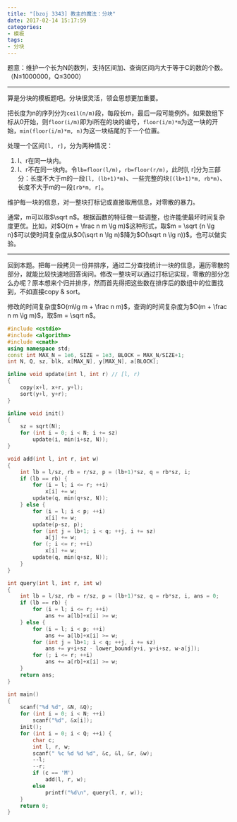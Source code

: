 ```yaml
---
title: "[bzoj 3343] 教主的魔法：分块"
date: 2017-02-14 15:17:59
categories:
- 模板
tags:
- 分块
---
```

题意：维护一个长为N的数列，支持区间加、查询区间内大于等于C的数的个数。（N≤1000000，Q≤3000）
<!--more-->

---
算是分块的模板题吧。分块很灵活，领会思想更加重要。

把长度为n的序列分为`ceil(n/m)`段，每段长m，最后一段可能例外。如果数组下标从0开始，则`floor(i/m)`即为i所在的块的编号，`floor(i/m)*m`为这一块的开始，`min(floor(i/m)*m, n)`为这一块结尾的下一个位置。

处理一个区间`[l, r]`，分为两种情况：
1. l、r在同一块内。
2. l、r不在同一块内。令`lb=floor(l/m)`，`rb=floor(r/m)`，此时[l, r]分为三部分：长度不大于m的一段`[l, (lb+1)*m)`、一些完整的块`[(lb+1)*m, rb*m)`、长度不大于m的一段`[rb*m, r]`。

维护每一块的信息，对一整块打标记或直接取用信息，对零散的暴力。

通常，m可以取$\sqrt n$。根据函数的特征做一些调整，也许能使最坏时间复杂度更优。比如，对$O(m + \frac n m \lg m)$这种形式，取$m = \sqrt {n \lg n}$可以使时间复杂度从$O(\sqrt n \lg n)$降为$O(\sqrt n \lg n))$。也可以做实验。

---

回到本题。把每一段拷贝一份并排序，通过二分查找统计一块的信息，遍历零散的部分，就能比较快速地回答询问。修改一整块可以通过打标记实现，零散的部分怎么办呢？原本想来个归并排序，然而首先得把这些数在排序后的数组中的位置找到，不如直接copy & sort。

修改的时间复杂度$O(m\lg m + \frac n m)$，查询的时间复杂度为$O(m + \frac n m \lg m)$，取$m = \sqrt n$。

```cpp
#include <cstdio>
#include <algorithm>
#include <cmath>
using namespace std;
const int MAX_N = 1e6, SIZE = 1e3, BLOCK = MAX_N/SIZE+1;
int N, Q, sz, blk, x[MAX_N], y[MAX_N], a[BLOCK];

inline void update(int l, int r) // [l, r)
{
	copy(x+l, x+r, y+l);
	sort(y+l, y+r);
}

inline void init()
{
	sz = sqrt(N);
	for (int i = 0; i < N; i += sz)
		update(i, min(i+sz, N));
}

void add(int l, int r, int w)
{
	int lb = l/sz, rb = r/sz, p = (lb+1)*sz, q = rb*sz, i;
	if (lb == rb) {
		for (i = l; i <= r; ++i)
			x[i] += w;
		update(q, min(q+sz, N));
	} else {
		for (i = l; i < p; ++i)
			x[i] += w;
		update(p-sz, p);
		for (int j = lb+1; i < q; ++j, i += sz)
			a[j] += w;
		for (; i <= r; ++i)
			x[i] += w;
		update(q, min(q+sz, N));
	}
}

int query(int l, int r, int w)
{
	int lb = l/sz, rb = r/sz, p = (lb+1)*sz, q = rb*sz, i, ans = 0;
	if (lb == rb) {
		for (i = l; i <= r; ++i)
			ans += a[lb]+x[i] >= w;
	} else {
		for (i = l; i < p; ++i)
			ans += a[lb]+x[i] >= w;
		for (int j = lb+1; i < q; ++j, i += sz)
			ans += y+i+sz - lower_bound(y+i, y+i+sz, w-a[j]);
		for (; i <= r; ++i)
			ans += a[rb]+x[i] >= w;
	}
	return ans;
}

int main()
{
	scanf("%d %d", &N, &Q);
	for (int i = 0; i < N; ++i)
		scanf("%d", &x[i]);
	init();
	for (int i = 0; i < Q; ++i) {
		char c;
		int l, r, w;
		scanf(" %c %d %d %d", &c, &l, &r, &w);
		--l;
		--r;
		if (c == 'M')
			add(l, r, w);
		else
			printf("%d\n", query(l, r, w));
	}
	return 0;
}
```
